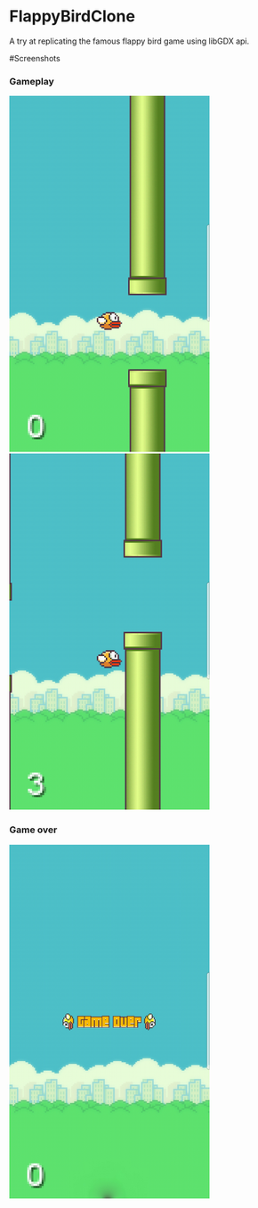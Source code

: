 # FlappyBirdClone
A try at replicating the famous flappy bird game using libGDX api.

#Screenshots
<h3>Gameplay</h3>
<img src="/android/screenshots/1.jpg" width="360">
<img src="/android/screenshots/2.jpg" width="360">
<h3>Game over</h3>
<img src="/android/screenshots/3.jpg" width="360">
